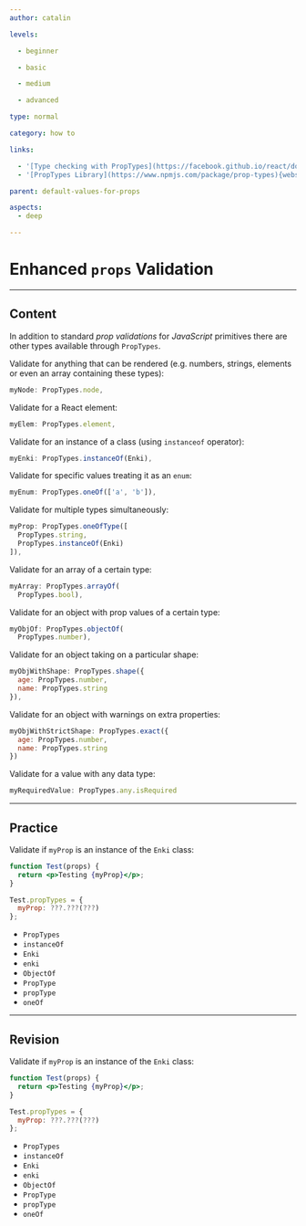 ```yaml
---
author: catalin

levels:

  - beginner

  - basic

  - medium

  - advanced

type: normal

category: how to

links:

  - '[Type checking with PropTypes](https://facebook.github.io/react/docs/typechecking-with-proptypes.html#react.proptypes){website}'
  - '[PropTypes Library](https://www.npmjs.com/package/prop-types){website}'

parent: default-values-for-props

aspects:
  - deep

---
```


# Enhanced `props` Validation

---
## Content

In addition to standard *prop validations* for *JavaScript* primitives there are other types available through `PropTypes`.

Validate for anything that can be rendered (e.g. numbers, strings, elements or even an array containing these types):

```jsx
myNode: PropTypes.node,
```

Validate for a React element:

```jsx
myElem: PropTypes.element,
```

Validate for an instance of a class (using `instanceof` operator):

```jsx
myEnki: PropTypes.instanceOf(Enki),
```

Validate for specific values treating it as an `enum`:

```jsx
myEnum: PropTypes.oneOf(['a', 'b']),
```

Validate for multiple types simultaneously:

```jsx
myProp: PropTypes.oneOfType([
  PropTypes.string,
  PropTypes.instanceOf(Enki)
]),
```

Validate for an array of a certain type:

```jsx
myArray: PropTypes.arrayOf(
  PropTypes.bool),
```

Validate for an object with prop values of a certain type:

```jsx
myObjOf: PropTypes.objectOf(
  PropTypes.number),
```

Validate for an object taking on a particular shape:

```jsx
myObjWithShape: PropTypes.shape({
  age: PropTypes.number,
  name: PropTypes.string
}),
```

Validate for an object with warnings on extra properties:

```jsx
myObjWithStrictShape: PropTypes.exact({
  age: PropTypes.number,
  name: PropTypes.string
})
```

Validate for a value with any data type:

```jsx
myRequiredValue: PropTypes.any.isRequired
```

---
## Practice

Validate if `myProp` is an instance of the `Enki` class:

```jsx
function Test(props) {
  return <p>Testing {myProp}</p>;
}

Test.propTypes = {
  myProp: ???.???(???)
};
```

* `PropTypes`
* `instanceOf`
* `Enki`
* `enki`
* `ObjectOf`
* `PropType`
* `propType`
* `oneOf`

---
## Revision

Validate if `myProp` is an instance of the `Enki` class:

```jsx
function Test(props) {
  return <p>Testing {myProp}</p>;
}

Test.propTypes = {
  myProp: ???.???(???)
};
```

* `PropTypes`
* `instanceOf`
* `Enki`
* `enki`
* `ObjectOf`
* `PropType`
* `propType`
* `oneOf`